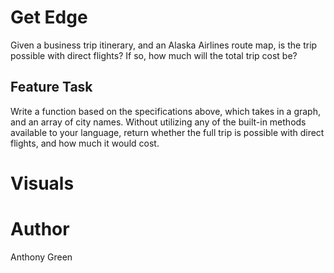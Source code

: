 ﻿# Get Edge
Given a business trip itinerary, and an Alaska Airlines route map, is the trip possible with direct flights? If so, how much will the total trip cost be?

## Feature Task
Write a function based on the specifications above, which takes in a graph, and an array of city names. Without utilizing any of the built-in methods available to your language, return whether the full trip is possible with direct flights, and how much it would cost.

# Visuals

# Author
Anthony Green
